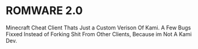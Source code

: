# ROMWARE 2.0
Minecraft Cheat Client Thats Just a Custom Verison Of Kami. A Few Bugs Fixxed Instead of Forking Shit From Other Clients, Because im Not A Kami Dev.
